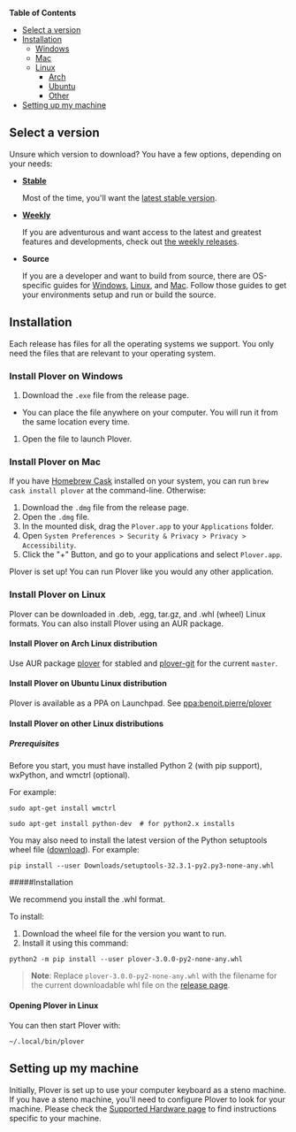 **Table of Contents**

- [Select a version](#select-a-version)
- [Installation](#installation)
  - [Windows](#install-plover-on-windows)
  - [Mac](#install-plover-on-mac)
  - [Linux](#install-plover-on-linux)
    - [Arch](#install-plover-on-arch-linux-distribution)
    - [Ubuntu](#install-plover-on-ubuntu-linux-distribution)
    - [Other](#install-plover-on-other-linux-distributions)
- [Setting up my machine](#setting-up-my-machine)

## Select a version

Unsure which version to download? You have a few options, depending on your needs:

- [**Stable**](https://github.com/openstenoproject/plover/releases/latest)

    Most of the time, you'll want the [latest stable version](https://github.com/openstenoproject/plover/releases/latest).
- [**Weekly**](https://github.com/openstenoproject/plover/releases)

    If you are adventurous and want access to the latest and greatest features and developments, check out [the weekly releases](https://github.com/openstenoproject/plover/releases).
- **Source**

    If you are a developer and want to build from source, there are OS-specific guides for [Windows](https://github.com/openstenoproject/plover/tree/master/windows), [Linux](https://github.com/openstenoproject/plover/tree/master/linux), and [Mac](https://github.com/openstenoproject/plover/tree/master/osx). Follow those guides to get your environments setup and run or build the source.

## Installation

Each release has files for all the operating systems we support. You only need the files that are relevant to your operating system.

### Install Plover on Windows

1. Download the `.exe` file from the release page.
  * You can place the file anywhere on your computer. You will run it from the same location every time.
1. Open the file to launch Plover.

### Install Plover on Mac

If you have [Homebrew Cask](https://caskroom.github.io/) installed on your system, you can run `brew cask install plover` at the command-line. Otherwise:

1. Download the `.dmg` file from the release page.
1. Open the `.dmg` file.
1. In the mounted disk, drag the `Plover.app` to your `Applications` folder.
1. Open `System Preferences > Security & Privacy > Privacy > Accessibility`.
1. Click the "+" Button, and go to your applications and select `Plover.app`.

Plover is set up! You can run Plover like you would any other application.

### Install Plover on Linux

Plover can be downloaded in .deb, .egg, tar.gz, and .whl (wheel) Linux formats. You can also install Plover using an AUR package.

#### Install Plover on Arch Linux distribution

Use AUR package [plover](https://aur.archlinux.org/packages/plover/) for stabled and [plover-git](https://aur.archlinux.org/packages/plover-git/) for the current `master`.

#### Install Plover on Ubuntu Linux distribution

Plover is available as a PPA on Launchpad. See [ppa:benoit.pierre/plover](https://launchpad.net/~benoit.pierre/+archive/ubuntu/plover)

#### Install Plover on other Linux distributions

##### Prerequisites
Before you start, you must have installed Python 2 (with pip support), wxPython, and wmctrl (optional). 

For example:

`sudo apt-get install wmctrl`

`sudo apt-get install python-dev  # for python2.x installs`

You may also need to install the latest version of the Python setuptools wheel file ([download](https://pypi.python.org/packages/69/19/b1dff551058ce79d88b1e3688f1c735590d7ddf44d10681512133b35019f/setuptools-32.3.1-py2.py3-none-any.whl#md5=9fe4e32f20a9b13c206c1bdc4c9feaf4)).
For example:

`pip install --user Downloads/setuptools-32.3.1-py2.py3-none-any.whl`

#####Installation

We recommend you install the .whl format. 

To install:

1. Download the wheel file for the version you want to run. 
1. Install it using this command:

`python2 -m pip install --user plover-3.0.0-py2-none-any.whl`

> **Note**: Replace `plover-3.0.0-py2-none-any.whl` with the filename for the current downloadable whl file on the [release page](https://github.com/openstenoproject/plover/releases). 

#### Opening Plover in Linux

You can then start Plover with:

`~/.local/bin/plover`

## Setting up my machine

Initially, Plover is set up to use your computer keyboard as a steno machine. If you have a steno machine, you'll need to configure Plover to look for your machine. Please check the [Supported Hardware page](https://github.com/openstenoproject/plover/wiki/Supported-Hardware) to find instructions specific to your machine.